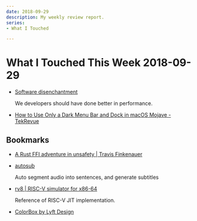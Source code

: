 ```yaml
---
date: 2018-09-29
description: My weekly review report.
series:
- What I Touched

---
```


# What I Touched This Week 2018-09-29


* [Software disenchantment](http://tonsky.me/blog/disenchantment/)

    We developers should have done better in performance.

* [How to Use Only a Dark Menu Bar and Dock in macOS Mojave - TekRevue](https://www.tekrevue.com/tip/only-dark-menu-bar-dock-mojave/)

<!--more-->

## Bookmarks

* [A Rust FFI adventure in unsafety | Travis Finkenauer](https://travisf.net/capstone-rs-unsafety-adventure)
* [autosub](https://github.com/agermanidis/autosub?files=1)

    Auto segment audio into sentences, and generate subtitles

* [rv8 | RISC-V simulator for x86-64](https://rv8.io/)

    Reference of RISC-V JIT implementation.

* [ColorBox by Lyft Design](https://www.colorbox.io/)


